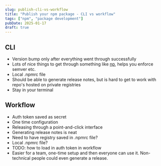 ```yaml
---
slug: publish-cli-vs-workflow
title: "Publish your npm package - CLI vs workflow"
tags: ["npm", "package development"]
pubDate: 2025-01-17
draft: true
---
```


## CLI

- Version bump only after everything went through successfully
- Lots of nice things to get through something like [np](https://github.com/sindresorhus/np), helps you enforce semver etc.
- Local .npmrc file
- Should be able to generate release notes, but is hard to get to work with repo's hosted on private registries
- Stay in your terminal

## Workflow

- Auth token saved as secret
- One time configuration
- Releasing through a point-and-click interface
- Generating release notes is neat
- Need to have registry saved in .npmrc file?
- Local .npmrc file?
- TODO: how to load in auth token in workflow
- Easier for a team, one-time setup and then everyone can use it. Non-technical people could even generate a release.

